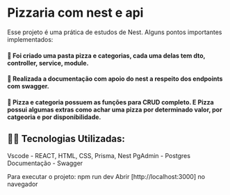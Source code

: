 # Pizzaria com nest e api

Esse projeto é uma prática de estudos de Nest.
Alguns pontos importantes implementados: 

#### :small_blue_diamond: Foi criado uma pasta pizza e categorias, cada uma delas tem dto, controller, service, module.
#### :small_blue_diamond: Realizada a documentação com apoio do nest a respeito dos endpoints com swagger. 
#### :small_blue_diamond: Pizza e categoria possuem as funções para CRUD completo. E Pizza possui algumas extras como achar uma pizza por determinado valor, por catgeoria e por disponibilidade. 


## 👨‍💻️ Tecnologias Utilizadas:

Vscode - REACT, HTML, CSS, Prisma, Nest
PgAdmin - Postgres 
Documentação - Swagger 

Para executar o projeto:
npm run dev
Abrir [http://localhost:3000] no navegador 
